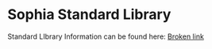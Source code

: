 # Sophia Standard Library

Standard LIbrary Information can be found here: [Broken link](broken-reference "mention")
